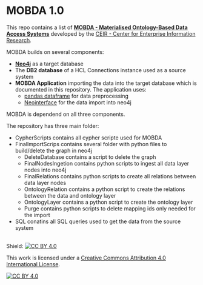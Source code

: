# MOBDA 1.0

This repo contains a list of [**MOBDA - Materialised Ontology-Based Data Access Systems**](https://github.com/ceir-koblenz/MOBDA) developed by the [CEIR - Center for Enterprise Information Research](https://ceir.de/).

MOBDA builds on several components: 
- [**Neo4j**](https://neo4j.com/) as a target database
- The **DB2 database** of a HCL Connections instance used as a source system
- **MOBDA Application** importing the data into the target database which is documented in this repository. The application uses:
    - [pandas dataframe](https://pypi.org/project/pandas/) for data preprocessing 
    - [Neointerface](https://github.com/GSK-Biostatistics/neointerface/issues) for the data import into neo4j

MOBDA is dependend on all three components.

The repository has three main folder:
 - CypherScripts contains all cypher scripte used for MOBDA
 - FinalImportScrips contains several folder with python files to build/delete the graph in neo4j
    - DeleteDatabase contains a script to delete the graph
    - FinalNodesIngetion contains python scripts to ingest all data layer nodes into neo4j
    - FinalRelations contains python scripts to create all relations between data layer nodes
    - OntologyRelation contains a python script to create the relations between the data and ontology layer
    - OntologyLayer contains a python script to create the ontology layer
    - Purge contains python scripts to delete mapping ids only needed for the import
 - SQL conatins all SQL queries used to get the data from the source system

\
Shield: [![CC BY 4.0][cc-by-shield]][cc-by]

This work is licensed under a
[Creative Commons Attribution 4.0 International License][cc-by].

[![CC BY 4.0][cc-by-image]][cc-by]

[cc-by]: http://creativecommons.org/licenses/by/4.0/
[cc-by-image]: https://i.creativecommons.org/l/by/4.0/88x31.png
[cc-by-shield]: https://img.shields.io/badge/License-CC%20BY%204.0-lightgrey.svg